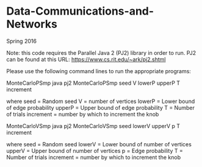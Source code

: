 # Data-Communications-and-Networks
Spring 2016

Note: this code requires the Parallel Java 2 (PJ2) library in order to run. 
PJ2 can be found at this URL: https://www.cs.rit.edu/~ark/pj2.shtml

Please use the following command lines to run the appropriate programs:

MonteCarloPSmp
    java pj2 MonteCarloPSmp seed V lowerP upperP T increment
   
where
seed = Random seed
V = number of vertices 
lowerP = Lower bound of edge probability
upperP = Upper bound of edge probability
T = Number of trials
increment = number by which to increment the knob


    
MonteCarloVSmp
    java pj2 MonteCarloVSmp seed lowerV upperV p T increment
     
where 
seed = Random seed
lowerV = Lower bound of number of vertices  
upperV = Upper bound of number of vertices
p = Edge probability
T = Number of trials
increment = number by which to increment the knob
